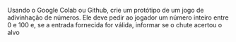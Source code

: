 Usando o Google Colab ou Github, crie um protótipo de um jogo de adivinhação de números. Ele deve pedir ao jogador um número inteiro entre 0 e 100 e, se a entrada fornecida for válida, informar se o chute acertou o alvo